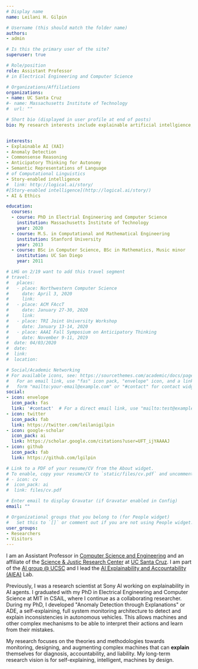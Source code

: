 ```yaml
---
# Display name
name: Leilani H. Gilpin

# Username (this should match the folder name)
authors:
- admin

# Is this the primary user of the site?
superuser: true

# Role/position
role: Assistant Professor 
# in Electrical Engineering and Computer Science

# Organizations/Affiliations
organizations:
- name: UC Santa Cruz
#- name: Massachusetts Institute of Technology
#  url: ""

# Short bio (displayed in user profile at end of posts) 
bio: My research interests include explainable artificial intellgience,anomaly detection, and system debugging.


interests:
- Explainable AI (XAI)
- Anomaly Detection
- Commonsense Reasoning
- Anticipatory Thinking for Autonomy
- Semantic Representations of Language
# of Computational Linguistics
- Story-enabled intelligence
#  link: http://logical.ai/story/
#[Story-enabled intelligence](http://logical.ai/story/)
- AI & Ethics

education:
  courses:
  - course: PhD in Electrial Engineering and Computer Science
    institution: Massachusetts Institute of Technology
    year: 2020 
  - course: M.S. in Computational and Mathematical Engineering
    institution: Stanford University
    year: 2013
  - course: BSc in Computer Science, BSc in Mathematics, Music minor
    institution: UC San Diego
    year: 2011

# LHG on 2/19 want to add this travel segment
# travel:
#   places:
#   - place: Northwestern Computer Science
#     date: April 3, 2020
#     link: 
#   - place: ACM FAccT
#     date: January 27-30, 2020 
#     link: 
#   - place: TRI Joint University Workshop
#     date: January 13-14, 2020
#   - place: AAAI Fall Symposium on Anticipatory Thinking
#     date: November 9-11, 2019
#  date: 04/03/2020
#  date:
#  link:
#  location:

# Social/Academic Networking
# For available icons, see: https://sourcethemes.com/academic/docs/page-builder/#icons
#   For an email link, use "fas" icon pack, "envelope" icon, and a link in the
#   form "mailto:your-email@example.com" or "#contact" for contact widget.
social:
- icon: envelope
  icon_pack: fas
  link: '#contact'  # For a direct email link, use "mailto:test@example.org".
- icon: twitter
  icon_pack: fab
  link: https://twitter.com/leilanigilpin
- icon: google-scholar
  icon_pack: ai
  link: https://scholar.google.com/citations?user=UFT_ijYAAAAJ
- icon: github
  icon_pack: fab
  link: https://github.com/lgilpin

# Link to a PDF of your resume/CV from the About widget.
# To enable, copy your resume/CV to `static/files/cv.pdf` and uncomment the lines below.
# - icon: cv
#  icon_pack: ai
#  link: files/cv.pdf

# Enter email to display Gravatar (if Gravatar enabled in Config)
email: ""

# Organizational groups that you belong to (for People widget)
#   Set this to `[]` or comment out if you are not using People widget.
user_groups:
- Researchers
- Visitors
---
```


I am an Assistant Professor in [Computer Science and Engineering](https://engineering.ucsc.edu/departments/computer-science-and-engineering)
and an affiliate of the [Science & Justic Research Center](https://scijust.ucsc.edu/about-sjrc/) at [UC Santa Cruz](https://www.ucsc.edu/).  I am part of the [AI group @ UCSC](https://ucsc-ai.github.io/) and I lead the [AI Explainability and Accountability (AIEA)](https://aiea-lab.github.io/) Lab.    

Previously, I was a research scientist at Sony AI
working on explainability in AI agents.  I graduated with my PhD in
Electrical Engineering and Computer Science at MIT in CSAIL, where I
continue as a collaborating researcher.  During my PhD, I developed
"Anomaly Detection through Explanations" or ADE, a self-explaining,
full system monitoring architecture to detect and explain
inconsistencies in autonomous vehicles.  This allows machines and
other complex mechanisms to be able to interpret their actions and
learn from their mistakes.

My research focuses on the theories and methodologies towards
monitoring, designing, and augmenting complex machines that can
**explain** themselves for diagnosis, accountability, and
liability. My long-term research vision is for self-explaining,
intelligent, machines by design.

<!-- I am currently looking for motivated PhD students; please see [this post](post/recruiting/) and
reach out to me on Twitter or by email if the above description
interests you!-->
